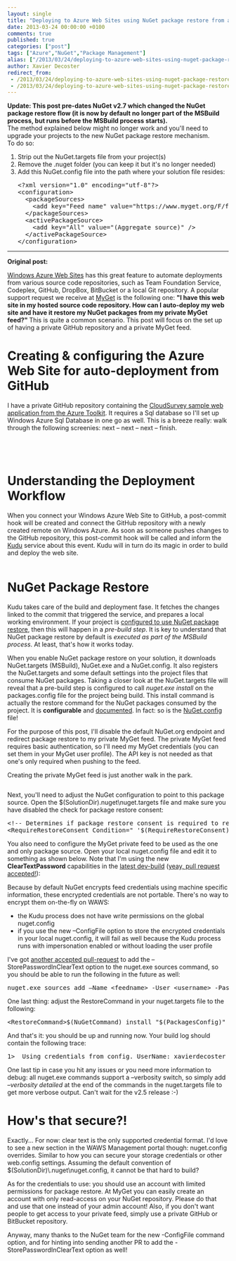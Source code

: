 ```yaml
---
layout: single
title: "Deploying to Azure Web Sites using NuGet package restore from a secured feed"
date: 2013-03-24 00:00:00 +0100
comments: true
published: true
categories: ["post"]
tags: ["Azure","NuGet","Package Management"]
alias: ["/2013/03/24/deploying-to-azure-web-sites-using-nuget-package-restore-from-a-secured-feed/"]
author: Xavier Decoster
redirect_from:
 - /2013/03/24/deploying-to-azure-web-sites-using-nuget-package-restore-from-a-secured-feed/.html
 - /2013/03/24/deploying-to-azure-web-sites-using-nuget-package-restore-from-a-secured-feed/.html
---
```

<p>
<b>
Update: This post pre-dates NuGet v2.7 which changed the NuGet package restore flow (it is now by default no longer part of the MSBuild process, but runs before the MSBuild process starts).
</b><br/>
The method explained below might no longer work and you'll need to upgrade your projects to the new NuGet package restore mechanism.<br/>
To do so:
<ol>
<li>Strip out the NuGet.targets file from your project(s)</li>
<li>Remove the .nuget folder (you can keep it but it's no longer needed)</li>
<li>Add this NuGet.config file into the path where your solution file resides:<br/>
<pre>
&lt;?xml version="1.0" encoding="utf-8"?&gt;
&lt;configuration&gt;
  &lt;packageSources&gt;
    &lt;add key="Feed name" value="https://www.myget.org/F/feed_goes_here/api/v2/" /&gt;
  &lt;/packageSources&gt;
  &lt;activePackageSource&gt;
    &lt;add key="All" value="(Aggregate source)" />
  &lt;/activePackageSource&gt;
&lt;/configuration&gt;
</pre></li>
</ol>
</p>

<hr/>

<p><b>Original post:</b></p>

<p><p><a href="http://www.windowsazure.com/en-us/home/scenarios/web-sites/">Windows Azure Web Sites</a> has this great feature to automate deployments from various source code repositories, such as Team Foundation Service, Codeplex, GitHub, DropBox, BitBucket or a local Git repository. A popular support request we receive at <a href="http://www.myget.org">MyGet</a> is the following one: <strong>"I have this web site in my hosted source code repository. How can I auto-deploy my web site and have it restore my NuGet packages from my private MyGet feed?" </strong>This is quite a common scenario. This post will focus on the set up of having a private GitHub repository and a private MyGet feed.
</p><h1>Creating &amp; configuring the Azure Web Site for auto-deployment from GitHub
</h1><p>I have a private GitHub repository containing the <a href="http://blog.ntotten.com/2012/07/24/windows-azure-web-sites-modern-application-sample-cloud-survey/">CloudSurvey sample web application from the Azure Toolkit</a>. It requires a Sql database so I'll set up Windows Azure Sql Database in one go as well. This is a breeze really: walk through the following screenies: next – next – next – finish.
</p><p><img src="/get/032413_1935_Deployingto1_634997505156711815.png" alt=""/>
    </p><p><img src="/get/032413_1935_Deployingto2_634997505160930295.png" alt=""/>
    </p><p><img src="/get/032413_1935_Deployingto3_634997505164992535.png" alt=""/>
    </p><p><img src="/get/032413_1935_Deployingto4_634997505169367235.png" alt=""/>
    </p><h1>Understanding the Deployment Workflow
</h1><p>When you connect your Windows Azure Web Site to GitHub, a post-commit hook will be created and connect the GitHub repository with a newly created remote on Windows Azure. As soon as someone pushes changes to the GitHub repository, this post-commit hook will be called and inform the <a href="https://github.com/projectkudu/kudu">Kudu</a> service about this event. Kudu will in turn do its magic in order to build and deploy the web site.
</p><p><img src="/get/032413_1935_Deployingto5_634997505173898166.png" alt=""/>
    </p><h1>NuGet Package Restore
</h1><p>Kudu takes care of the build and deployment fase. It fetches the changes linked to the commit that triggered the service, and prepares a local working environment. If your project is <a href="http://docs.nuget.org/docs/workflows/using-nuget-without-committing-packages">configured to use NuGet package restore</a>, then this will happen in a <em>pre-build step</em>. It is key to understand that NuGet package restore by default is <em>executed as part of the MSBuild process</em>. At least, that's how it works today.
</p><p>When you enable NuGet package restore on your solution, it downloads NuGet.targets (MSBuild), NuGet.exe and a NuGet.config. It also registers the NuGet.targets and some default settings into the project files that consume NuGet packages. Taking a closer look at the NuGet.targets file will reveal that a pre-build step is configured to call <em>nuget.exe install</em> on the packages.config file for the project being build. This install command is actually the restore command for the NuGet packages consumed by the project. It is <strong>configurable</strong> and <a href="http://docs.nuget.org/docs/reference/command-line-reference">documented</a>. In fact: so is the <a href="http://docs.nuget.org/docs/reference/nuget-config-file">NuGet.config</a> file!
</p><p>For the purpose of this post, I'll disable the default NuGet.org endpoint and redirect package restore to my private MyGet feed. The private MyGet feed requires basic authentication, so I'll need my MyGet credentials (you can set them in your MyGet user profile). The API key is not needed as that one's only required when pushing to the feed.
</p><p>Creating the private MyGet feed is just another walk in the park.
</p><p><img src="/get/032413_1935_Deployingto6_634997505178897814.png" alt=""/>
    </p><p>Next, you'll need to adjust the NuGet configuration to point to this package source. Open the $(SolutionDir).nuget\nuget.targets file and make sure you have disabled the check for package restore consent:
</p><p><pre>&lt;!-- Determines if package restore consent is required to restore packages --&gt;<br/>&lt;RequireRestoreConsent Condition=" '$(RequireRestoreConsent)' != 'false' "&gt;false&lt;/RequireRestoreConsent&gt;</pre></p><p>You also need to configure the MyGet private feed to be used as the one and only package source. Open your local nuget.config file and edit it to something as shown below. Note that I'm using the new <strong>ClearTextPassword</strong> capabilities in the <a href="http://build.nuget.org/NuGet.exe">latest dev-build</a> (<a href="http://nuget.codeplex.com/SourceControl/network/forks/XavierDecoster/NuGet2991/contribution/4018#!/tab/comments" target="_blank">yeay, pull request accepted!</a>):
</p><p><script src="https://gist.github.com/xavierdecoster/0b8b6fa4986b18283373.js"></script></p><p>Because by default NuGet encrypts feed credentials using machine specific information, these encrypted credentials are not portable. There's no way to encrypt them on-the-fly on WAWS:
</p><ul><li>the Kudu process does not have write permissions on the global nuget.config
</li><li>if you use the new –ConfigFile option to store the encrypted credentials in your local nuget.config, it will fail as well because the Kudu process runs with impersonation enabled or without loading the user profile
</li></ul><p>I've got <a href="http://nuget.codeplex.com/SourceControl/network/forks/XavierDecoster/ClearTextOptionInSourcesCommand/contribution/4311" target="_blank">another accepted pull-request</a> to add the –StorePasswordInClearText option to the nuget.exe sources command, so you should be able to run the following in the future as well:
</p><p><pre>nuget.exe sources add –Name &lt;feedname&gt; -User &lt;username&gt; -Password &lt;password&gt; -ConfigFile nuget.config -StorePasswordInClearText</pre>
</p><p>One last thing: adjust the RestoreCommand in your nuget.targets file to the following:
</p><p><pre>&lt;RestoreCommand&gt;$(NuGetCommand) install "$(PackagesConfig)" -NonInteractive $(RequireConsentSwitch) -solutionDir "$(SolutionDir) "&lt;/RestoreCommand&gt;</pre></p><p>And that's it: you should be up and running now. Your build log should contain the following trace:
</p><p><pre>1>  Using credentials from config. UserName: xavierdecoster</pre></p><p>One last tip in case you hit any issues or you need more information to debug: all nuget.exe commands support a –verbosity switch, so simply add <em>–verbosity detailed</em> at the end of the commands in the nuget.targets file to get more verbose output. Can't wait for the v2.5 release :-)</p></p>

<h1>How's that secure?!</h1>

<p>Exactly... For now: clear text is the only supported credential format. I'd love to see a new section in the WAWS Management portal though: nuget.config overrides. Similar to how you can secure your storage credentials or other web.config settings. Assuming the default convention of $(SolutionDir)\.nuget\nuget.config, it cannot be that hard to build?</p>

<p>As for the credentials to use: you should use an account with limited permissions for package restore. At MyGet you can easily create an account with only read-access on your NuGet repository. Please do that and use that one instead of your admin account! Also, if you don't want people to get access to your private feed, simply use a private GitHub or BitBucket repository.</p>

<p>Anyway, many thanks to the NuGet team for the new -ConfigFile command option, and for hinting into sending another PR to add the -StorePasswordInClearText option as well!</p>
